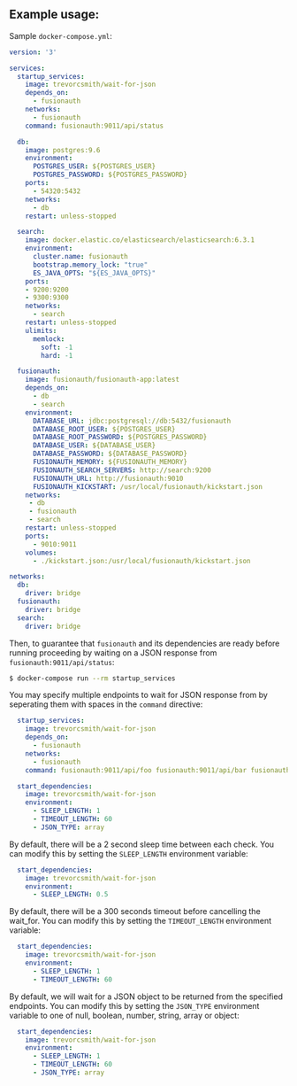 ## Example usage:

Sample `docker-compose.yml`:

```yaml
version: '3'

services:
  startup_services:
    image: trevorcsmith/wait-for-json
    depends_on:
      - fusionauth
    networks:
      - fusionauth
    command: fusionauth:9011/api/status

  db:
    image: postgres:9.6
    environment:
      POSTGRES_USER: ${POSTGRES_USER}
      POSTGRES_PASSWORD: ${POSTGRES_PASSWORD}
    ports:
      - 54320:5432
    networks:
      - db
    restart: unless-stopped

  search:
    image: docker.elastic.co/elasticsearch/elasticsearch:6.3.1
    environment:
      cluster.name: fusionauth
      bootstrap.memory_lock: "true"
      ES_JAVA_OPTS: "${ES_JAVA_OPTS}"
    ports:
    - 9200:9200
    - 9300:9300
    networks:
      - search
    restart: unless-stopped
    ulimits:
      memlock:
        soft: -1
        hard: -1

  fusionauth:
    image: fusionauth/fusionauth-app:latest
    depends_on:
      - db
      - search
    environment:
      DATABASE_URL: jdbc:postgresql://db:5432/fusionauth
      DATABASE_ROOT_USER: ${POSTGRES_USER}
      DATABASE_ROOT_PASSWORD: ${POSTGRES_PASSWORD}
      DATABASE_USER: ${DATABASE_USER}
      DATABASE_PASSWORD: ${DATABASE_PASSWORD}
      FUSIONAUTH_MEMORY: ${FUSIONAUTH_MEMORY}
      FUSIONAUTH_SEARCH_SERVERS: http://search:9200
      FUSIONAUTH_URL: http://fusionauth:9010
      FUSIONAUTH_KICKSTART: /usr/local/fusionauth/kickstart.json
    networks:
     - db
     - fusionauth
     - search
    restart: unless-stopped
    ports:
      - 9010:9011
    volumes:
      - ./kickstart.json:/usr/local/fusionauth/kickstart.json

networks:
  db:
    driver: bridge
  fusionauth:
    driver: bridge
  search:
    driver: bridge
```

Then, to guarantee that `fusionauth` and its dependencies are ready before running proceeding by waiting on a JSON response from `fusionauth:9011/api/status`:

```bash
$ docker-compose run --rm startup_services
```

You may specify multiple endpoints to wait for JSON response from by seperating them with spaces in the `command` directive:

```yaml
  startup_services:
    image: trevorcsmith/wait-for-json
    depends_on:
      - fusionauth
    networks:
      - fusionauth
    command: fusionauth:9011/api/foo fusionauth:9011/api/bar fusionauth:9011/api/baz
```

```yaml
  start_dependencies:
    image: trevorcsmith/wait-for-json
    environment:
      - SLEEP_LENGTH: 1
      - TIMEOUT_LENGTH: 60
      - JSON_TYPE: array
```

By default, there will be a 2 second sleep time between each check. You can modify this by setting the `SLEEP_LENGTH` environment variable:

```yaml
  start_dependencies:
    image: trevorcsmith/wait-for-json
    environment:
      - SLEEP_LENGTH: 0.5
```

By default, there will be a 300 seconds timeout before cancelling the wait_for. You can modify this by setting the `TIMEOUT_LENGTH` environment variable:

```yaml
  start_dependencies:
    image: trevorcsmith/wait-for-json
    environment:
      - SLEEP_LENGTH: 1
      - TIMEOUT_LENGTH: 60
```

By default, we will wait for a JSON object to be returned from the specified endpoints.  You can modify this by setting the `JSON_TYPE` environment variable to one of null, boolean, number, string, array or object:

```yaml
  start_dependencies:
    image: trevorcsmith/wait-for-json
    environment:
      - SLEEP_LENGTH: 1
      - TIMEOUT_LENGTH: 60
      - JSON_TYPE: array
```
